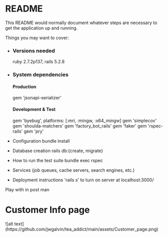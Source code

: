 # README

This README would normally document whatever steps are necessary to get the
application up and running.

Things you may want to cover:

* <h3> Versions needed </h3>
  ruby 2.7.2p137, rails 5.2.8
* <h3> System dependencies </h3>
  <h4> Production </h4>
    gem 'jsonapi-serializer'
  <h4> Development & Test </h4>  
    gem 'byebug', platforms: [:mri, :mingw, :x64_mingw]
    gem 'simplecov'
    gem 'shoulda-matchers'
    gem 'factory_bot_rails'
    gem 'faker'
    gem 'rspec-rails'
    gem 'pry'
* Configuration
  bundle install
* Database creation
  rails db:{create, migrate}
* How to run the test suite
  bundle exec rspec
* Services (job queues, cache servers, search engines, etc.)

* Deployment instructions
    'rails s' to turn on server at localhost:3000/


Play with in post man
<h1> Customer Info page </h1>
![alt text](https://github.com/jwgalvin/tea_addict/main/assets/Customer_page.png)
